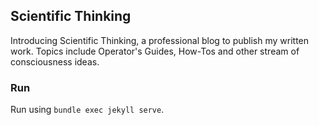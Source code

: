 ## Scientific Thinking

Introducing Scientific Thinking, a professional blog to publish my written work. Topics include Operator's Guides, How-Tos and other stream of consciousness ideas.

### Run

Run using `bundle exec jekyll serve`.
